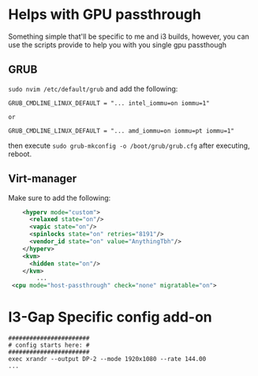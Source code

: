 # Helps with GPU passthrough
Something simple that'll be specific to me and i3 builds, however, you can use the scripts provide to help you with you single gpu passthough

## GRUB
`sudo nvim /etc/default/grub` and add the following:
```
GRUB_CMDLINE_LINUX_DEFAULT = "... intel_iommu=on iommu=1"

or

GRUB_CMDLINE_LINUX_DEFAULT = "... amd_iommu=on iommu=pt iommu=1"
```
then execute `sudo grub-mkconfig -o /boot/grub/grub.cfg`
after executing, reboot.

## Virt-manager
Make sure to add the following:
```xml
    <hyperv mode="custom">
      <relaxed state="on"/>
      <vapic state="on"/>
      <spinlocks state="on" retries="8191"/>
      <vendor_id state="on" value="AnythingTbh"/>
    </hyperv>
    <kvm>
      <hidden state="on"/>
    </kvm>
		...
 <cpu mode="host-passthrough" check="none" migratable="on">
```

# I3-Gap Specific config add-on
```
#######################
# config starts here: #
#######################
exec xrandr --output DP-2 --mode 1920x1080 --rate 144.00
...
```
